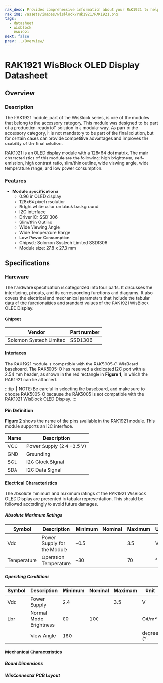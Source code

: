 ```yaml
---
rak_desc: Provides comprehensive information about your RAK1921 to help you use it. This information includes technical specifications, characteristics, and requirements, and it also discusses the device components.
rak_img: /assets/images/wisblock/rak1921/RAK1921.png
tags:
  - datasheet
  - wisblock
  - RAK1921
next: false
prev: ../Overview/
---
```


# RAK1921 WisBlock OLED Display Datasheet

## Overview

### Description

The RAK1921 module, part of the WisBlock series, is one of the modules that belong to the accessory category. This module was designed to be part of a production-ready IoT solution in a modular way. As part of the accessory category, it is not mandatory to be part of the final solution, but for certain cases can provide competitive advantages and improves the usability of the final solution.

RAK1921 is an OLED display module with a 128×64 dot matrix. The main characteristics of this module are the following: high brightness, self-emission, high contrast ratio, slim/thin outline, wide viewing angle, wide temperature range, and low power consumption.


### Features

* **Module specifications**
    * 0.96&nbsp;in OLED display
    * 128x64 pixel resolution
    * Bright white color on black background
    * I2C interface
    * Driver IC: SSD1306
    * Slim/thin Outline
    * Wide Viewing Angle
    * Wide Temperature Range
    * Low Power Consumption
    * Chipset: Solomon Systech Limited SSD1306
    * Module size: 27.8 x 27.3&nbsp;mm

## Specifications



### Hardware

The hardware specification is categorized into four parts. It discusses the interfacing, pinouts, and its corresponding functions and diagrams. It also covers the electrical and mechanical parameters that include the tabular data of the functionalities and standard values of the RAK1921 WisBlock OLED Display.

####  Chipset
| Vendor                  | Part number |
| ----------------------- | ----------- |
| Solomon Systech Limited | SSD1306     |


#### Interfaces

The RAK1921 module is compatible with the RAK5005-O WisBoard baseboard. The RAK5005-O has reserved a dedicated I2C port with a 2.54&nbsp;mm header, as shown in the red rectangle in **Figure 1**, in which the RAK1921 can be attached.

<rk-img
  src="/assets/images/wisblock/rak1921/datasheet/interface.png"
  width="30%"
  caption="I2C pin header in the RAK5005-O"
/>



:::tip 📝 NOTE:
Be careful in selecting the baseboard, and make sure to choose RAK5005-O because the RAK5005 is not compatible with the RAK1921 WisBlock OLED Display.
:::

#### Pin Definition

**Figure 2** shows the name of the pins available in the RAK1921 module. This module supports an I2C interface.

<rk-img
  src="/assets/images/wisblock/rak1921/datasheet/RAK1921-pin-definition.png"
  width="40%"
  caption="RAK1921 Pin Definition"
/>


| **Name** | **Description**                |
| -------- | ------------------------------ |
| VCC      | Power Supply (2.4 –3.5&nbsp;V) |
| GND      | Grounding                      |
| SCL      | I2C Clock Signal               |
| SDA      | I2C Data Signal                |


#### Electrical Characteristics

The absolute minimum and maximum ratings of the RAK1921 WisBlock OLED Display are presented in tabular representation. This should be followed accordingly to avoid future damages.

##### Absolute Maximum Ratings

| **Symbol**  | **Description**             | **Minimum** | **Nominal** | **Maximum** | **Unit** |
| ----------- | --------------------------- | ----------- | ----------- | ----------- | -------- |
| Vdd         | Power Supply for the Module | –0.5        |             | 3.5         | V        |
| Temperature | Operation Temperature       | –30         |             | 70          | ° C      |


##### Operating Conditions

| **Symbol** | **Description**        | **Minimum** | **Nominal** | **Maximum** | **Unit**   |
| ---------- | ---------------------- | ----------- | ----------- | ----------- | ---------- |
| Vdd        | Power Supply           | 2.4         |             | 3.5         | V          |
| Lbr        | Normal Mode Brightness | 80          | 100         |             | Cd/m²      |
|            | View Angle             | 160         |             |             | degree (°) |

#### Mechanical Characteristics

##### Board Dimensions

<rk-img
  src="/assets/images/wisblock/rak1921/datasheet/mechanical-dimensions.png"
  width="50%"
  caption="Mechanical Dimensions"
/>

##### WisConnector PCB Layout

<rk-img
  src="/assets/images/wisblock/rak1921/datasheet/MxxS1003K6M.png"
  width="100%"
  caption="WisConnector PCB footprint and recommendations"
/>



